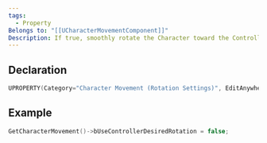 ```yaml
---
tags:
  - Property
Belongs to: "[[UCharacterMovementComponent]]"
Description: If true, smoothly rotate the Character toward the Controller's desired rotation (typically Controller->ControlRotation), using RotationRate as the rate of rotation change. Overridden by OrientRotationToMovement​If bUseControllerDesiredRotation is set to true, the character's rotation will align with the controller's rotation, which usually corresponds to the rotation of the camera, driven by the player's input (either through a game controller or the mouse).
---
```


## Declaration

```cpp
UPROPERTY(Category="Character Movement (Rotation Settings)", EditAnywhere, BlueprintReadWrite) uint8 bUseControllerDesiredRotation:1;
```

## Example

```cpp
GetCharacterMovement()->bUseControllerDesiredRotation = false;
```
